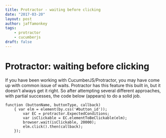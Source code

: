 ```yaml
---
title: Protractor - waiting before clicking
date: "2017-03-20"
layout: post
author: jaffamonkey
tags:
    - protractor
    - cucumberjs
draft: false
---
```


# Protractor: waiting before clicking

If you have been working with CucumberJS/Protractor, you may have come up with common issue of waits. Protractor has this feature this built in, but it doesn't always get it right. So after attempting several different approaches, with partial successes, the code below (appears) to do a solid job.

```this.Given(/^I click the (.*) (button|filter|radio|tab|checkbox|link|icon|record|person|asset|accordion)$/, 
function (buttonName, buttonType, callback)
    { var elm = element(by.css('#button_id'));
        var EC = protractor.ExpectedConditions;
        var isClickable = EC.elementToBeClickable(elm);
        browser.wait(isClickable, 20000);
        elm.click().then(callback);
    });
```